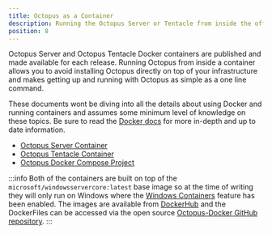 ```yaml
---
title: Octopus as a Container
description: Running the Octopus Server or Tentacle from inside the official Docker container
position: 8
---
```


Octopus Server and Octopus Tentacle Docker containers are published and made available for each release. Running Octopus from inside a container allows you to avoid installing Octopus directly on top of your infrastructure and makes getting up and running with Octopus as simple as a one line command.

These documents wont be diving into all the details about using Docker and running containers and assumes some minimum level of knowledge on these topics. Be sure to read the [Docker docs](https://docs.docker.com/) for more in-depth and up to date information.

- [Octopus Server Container](/docs/infrastructure/windows-targets/listening-tentacles/index.md)
- [Octopus Tentacle Container](./octopus-server-container.md)
- [Octopus Docker Compose Project](./docker-compose.md)

:::info
Both of the containers are built on top of the `microsoft/windowsservercore:latest` base image so at the time of writing they will only run on Windows where the [Windows Containers](https://docs.microsoft.com/en-us/virtualization/windowscontainers/about/) feature has been enabled. The images are available from [DockerHub](https://hub.docker.com/r/octopusdeploy/) and the DockerFiles can be accessed via the open source [Octopus-Docker GitHub repository](https://github.com/OctopusDeploy/Octopus-Docker).
:::